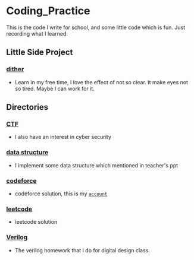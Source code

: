 # Coding_Practice

This is the code I write for school, and some little code which is fun.
Just recording what I learned.

## Little Side Project
### [dither](2020_spring/dither/)
* Learn in my free time, I love the effect of not so clear. 
    It make eyes not so tired. Maybe I can work for it.

## Directories
### [CTF](CTF/)
* I also have an interest in cyber security

### [data structure](data_structure/)
* I implement some data structure which mentioned in teacher's ppt

### [codeforce](codeforce/)
* codeforce solution, this is my [`account`](https://codeforces.com/profile/B_w_c)

### [leetcode](leetcode/)
* leetcode solution

### [Verilog](Verilog/)
* The verilog homework that I do for digital design class.
